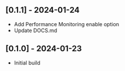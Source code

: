 ## [0.1.1] - 2024-01-24
- Add Performance Monitoring enable option
- Update DOCS.md

## [0.1.0] - 2024-01-23
- Initial build

